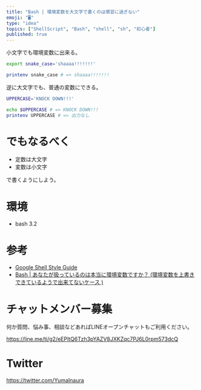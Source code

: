 ```yaml
---
title: "Bash | 環境変数を大文字で書くのは慣習に過ぎない"
emoji: "🖥"
type: "idea"
topics: ["ShellScript", "Bash", "shell", "sh", "初心者"]
published: true
---
```


小文字でも環境変数に出来る。

```bash:snake.sh
export snake_case='shaaaa!!!!!!!'

printenv snake_case # => shaaaa!!!!!!!
```

逆に大文字でも、普通の変数にできる。

```bash:upper.sh
UPPERCASE='KNOCK DOWN!!!'

echo $UPPERCASE # => KNOCK DOWN!!!
printenv UPPERCASE # => 出力なし
```


# でもなるべく

- 定数は大文字
- 変数は小文字

で書くようにしよう。

# 環境

- bash 3.2

# 参考

- [Google Shell Style Guide](https://google.github.io/styleguide/shell.xml)
- [Bash | あなたが扱っているのは本当に環境変数ですか？ (環境変数を上書きできているようで出来てないケース )](http://qiita.com/YumaInaura/items/69c6935aa5193630da07)








<!-- Update From Qiita API -->

# チャットメンバー募集


何か質問、悩み事、相談などあればLINEオープンチャットもご利用ください。

https://line.me/ti/g2/eEPltQ6Tzh3pYAZV8JXKZqc7PJ6L0rpm573dcQ





# Twitter


https://twitter.com/YumaInaura


<!-- Update From Qiita API -->


